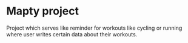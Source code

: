 # Mapty project

Project which serves like reminder for workouts like cycling or running where user writes certain data about their workouts.
